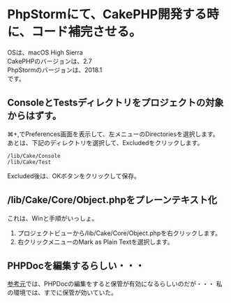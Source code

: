 # PhpStormにて、CakePHP開発する時に、コード補完させる。

OSは、macOS High Sierra  
CakePHPのバージョンは、2.7  
PhpStormのバージョンは、2018.1  
です。

## ConsoleとTestsディレクトリをプロジェクトの対象からはずす。

⌘+,でPreferences画面を表示して、左メニューのDirectoriesを選択します。  
あとは、下記のディレクトリを選択して、Excludedをクリックします。  
```
/lib/Cake/Console
/lib/Cake/Test
```
Excluded後は、OKボタンをクリックして保存。

## /lib/Cake/Core/Object.phpをプレーンテキスト化

これは、Winと手順がいっしょ。

1. プロジェクトビューから/lib/Cake/Core/Object.phpを右クリックします。
1. 右クリックメニューのMark as Plain Textを選択します。

## PHPDocを編集するらしい・・・

[参考元](https://happyquality.com/2012/06/11/2276.htm)では、PHPDocの編集をすると保管が有効になるらしいのだが・・・
私の環境では、すでに保管が効いていた。  

